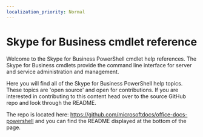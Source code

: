 ```yaml
---
localization_priority: Normal
---
```


# Skype for Business cmdlet reference

Welcome to the Skype for Business PowerShell cmdlet help references. The Skype for Business cmdlets provide the command line interface for server and service administration and management.

Here you will find all of the Skype for Business PowerShell help topics. These topics are 'open source' and open for contributions. If you are interested in contributing to this content head over to the source GitHub repo and look through the README. 

The repo is located here: https://github.com/microsoftdocs/office-docs-powershell and you can find the README displayed at the bottom of the page.